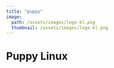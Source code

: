 ```yaml
---
title: "puppy"
image: 
  path: /assets/images/logo-kl.png
  thumbnail: /assets/images/logo-kl.png
---
```


# Puppy Linux
